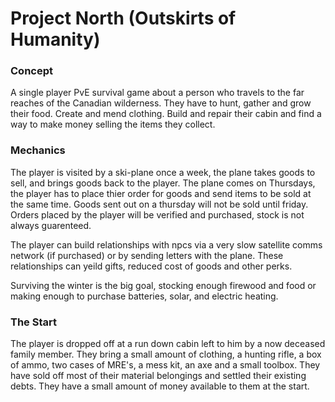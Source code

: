 # Project North (Outskirts of Humanity)

### Concept
A single player PvE survival game about a person who travels to the far reaches of the Canadian wilderness. They have to hunt, gather and grow their food. Create and mend clothing. Build and repair their cabin and find a way to make money selling the items they collect.

### Mechanics
The player is visited by a ski-plane once a week, the plane takes goods to sell, and brings goods back to the player. The plane comes on Thursdays, the player has to place thier order for goods and send items to be sold at the same time. Goods sent out on a thursday will not be sold until friday. Orders placed by the player will be verified and purchased, stock is not always guarenteed.

The player can build relationships with npcs via a very slow satellite comms network (if purchased) or by sending letters with the plane. These relationships can yeild gifts, reduced cost of goods and other perks.

Surviving the winter is the big goal, stocking enough firewood and food or making enough to purchase batteries, solar, and electric heating.

### The Start
The player is dropped off at a run down cabin left to him by a now deceased family member. They bring a small amount of clothing, a hunting rifle, a box of ammo, two cases of MRE's, a mess kit, an axe and a small toolbox. They have sold off most of their material belongings and settled their existing debts. They have a small amount of money available to them at the start.
